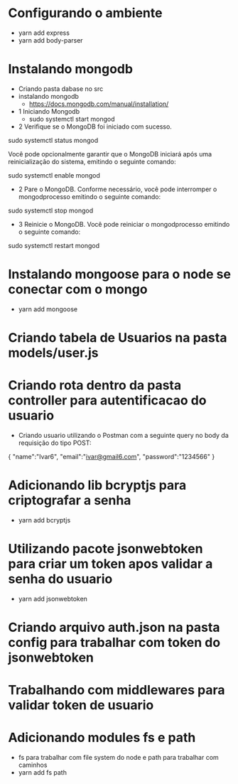# Configurando o ambiente
- yarn add express
- yarn add body-parser

# Instalando mongodb
- Criando pasta dabase no src
- instalando mongodb 
    - https://docs.mongodb.com/manual/installation/
- 1 Iniciando Mongodb 
    - sudo systemctl start mongod
- 2 Verifique se o MongoDB foi iniciado com sucesso. 

sudo systemctl status mongod

Você pode opcionalmente garantir que o MongoDB iniciará após uma reinicialização do sistema, emitindo o seguinte comando:

sudo systemctl enable mongod

- 2
Pare o MongoDB. 
Conforme necessário, você pode interromper o mongodprocesso emitindo o seguinte comando:

sudo systemctl stop mongod

- 3
Reinicie o MongoDB. 
Você pode reiniciar o mongodprocesso emitindo o seguinte comando:

sudo systemctl restart mongod

# Instalando mongoose para o node se conectar com o mongo
- yarn add mongoose

# Criando tabela de Usuarios na pasta models/user.js

# Criando rota dentro da pasta controller para autentificacao do usuario
- Criando usuario utilizando o Postman com a seguinte query no body da requisição do tipo POST:

{
    "name":"Ivar6",
    "email":"ivar@gmail6.com",
    "password":"1234566"
}

# Adicionando lib bcryptjs para criptografar a senha
- yarn add bcryptjs

# Utilizando pacote jsonwebtoken para criar um token apos validar a senha do usuario
- yarn add jsonwebtoken

# Criando arquivo auth.json na pasta config para trabalhar com token do jsonwebtoken

# Trabalhando com middlewares para validar token de usuario

# Adicionando modules fs e path 
- fs para trabalhar com file system do node e path para trabalhar com caminhos
- yarn add fs path
